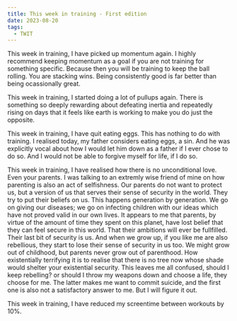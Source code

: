 ```yaml
---
title: This week in training - First edition
date: 2023-08-20
tags: 
  - TWIT
---
```


This week in training, I have picked up momentum again. I highly recommend keeping momentum as a goal if you are not training for something specific. Because then you will be training to keep the ball rolling. You are stacking wins. Being consistently good is far better than being ocassionally great.

This week in training, I started doing a lot of pullups again. There is something so deeply rewarding about defeating inertia and repeatedly rising on days that it feels like earth is working to make you do just the opposite. 

This week in training, I have quit eating eggs. This has nothing to do with training. I realised today, my father considers eating eggs, a sin. And he was explicitly vocal about how I would let him down as a father if I ever chose to do so. And I would not be able to forgive myself for life, if I do so.

This week in training, I have realised how there is no unconditional love. Even your parents. I was talking to an extremly wise friend of mine on how parenting is also an act of selfishness. Our parents do not want to protect us, but a version of us that serves their sense of security in the world. They try to put their beliefs on us. This happens generation by generation. We go on giving our diseases; we go on infecting children with our ideas which have not proved valid in our own lives. It appears to me that parents, by virtue of the amount of time they spent on this planet, have lost belief that they can feel secure in this world. That their ambitions will ever be fullfilled. Their last bit of security is us. And when we grow up, if you like me are also rebellious, they start to lose their sense of security in us too. We might grow out of childhood, but parents never grow out of parenthood. How existentially terrifying it is to realise that there is no tree now whose shade would shelter your existential security.  This leaves me all confused, should I keep rebelling? or should I throw my weapons down and choose a life, they choose for me. The latter makes me want to commit suicide, and the first one is also not a satisfactory answer to me. But I will figure it out.

This week in training, I have reduced my screentime between workouts by 10%.